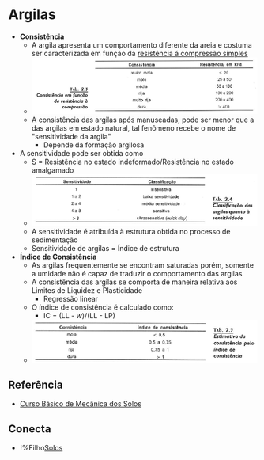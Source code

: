 # Argilas

 - **Consistência**
     - A argila apresenta um comportamento diferente da areia e costuma ser caracterizada em função da [resistência á compressão simples](resistencia_a_compressao_simples.md)
     - ![Consistência x Resistência](img/consistencia_x_resistencia_argilas.png)
     - A consistência das argilas após manuseadas, pode ser menor que a das argilas em estado natural, tal fenômeno recebe o nome de "sensitividade da argila"
         - Depende da formação argilosa
 - A sensitividade pode ser obtida como
     - S = Resistência no estado indeformado/Resistência no estado amalgamado
     - ![Sensitividade das argilas](img/classificacao_quanto_a_sensitividade.png)
     - A sensitividade é atribuída à estrutura obtida no processo de sedimentação
     - Sensitividade de argilas = Índice de estrutura
 - **Índice de Consistência**
     - As argilas frequentemente se encontram saturadas porém, somente a umidade não é capaz de traduzir o comportamento das argilas
     - A consistência das argilas se comporta de maneira relativa aos Limites de Liquidez e Plasticidade
         - Regressão linear
     - O índice de consistência é calculado como:
         - IC = (LL - _w_)/(LL - LP)
     - ![Consistência x Índice de Consistência](img/consistencia_argilas.png)

## Referência

 - [Curso Básico de Mecânica dos Solos](curso_basico_de_mecanica_dos_solos.md)

## Conecta

 - !%Filho[Solos](solos.md)
